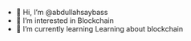 - 👋 Hi, I’m @abdullahsaybass
- 👀 I’m interested in Blockchain
- 🌱 I’m currently learning Learning about blockchain

<!---
abdullahsaybass/abdullahsaybass is a ✨ special ✨ repository because its `README.md` (this file) appears on your GitHub profile.
You can click the Preview link to take a look at your changes.
--->
